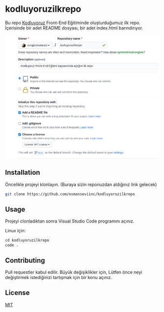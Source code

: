 # kodluyoruzilkrepo

Bu repo [Kodluyoruz](https://www.kodluyoruz.org) Front-End Eğitiminde oluşturduğumuz ilk repo. İçerisinde bir adet README dosyası, bir adet index.html barındırıyor.

![github](img/github.png)

## Installation

Öncelikle projeyi klonlayın. (Buraya sizin reponuzdan aldığınız link gelecek)

```bash
git clone https://github.com/osmanseviinc/kodluyoruzilkrepo
```

## Usage

Projeyi clonladıktan sonra Visual Studio Code programını açınız.

Linux için:
```Linux
cd kodluyoruzilkrepo
code .
```

## Contributing
Pull requestler kabul edilir. Büyük değişiklikler için, Lütfen önce neyi değiştirmek istediğinizi tartışmak için bir konu açınız.

## License
[MIT](https://choosealicense.com/licenses/mit/)